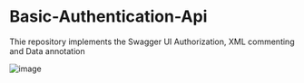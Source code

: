 # Basic-Authentication-Api
Thie repository implements the Swagger UI Authorization, XML commenting and Data annotation 

![image](https://user-images.githubusercontent.com/69511691/182140778-6c8a492b-b420-4d13-86d1-8b519eaadbe4.png)


